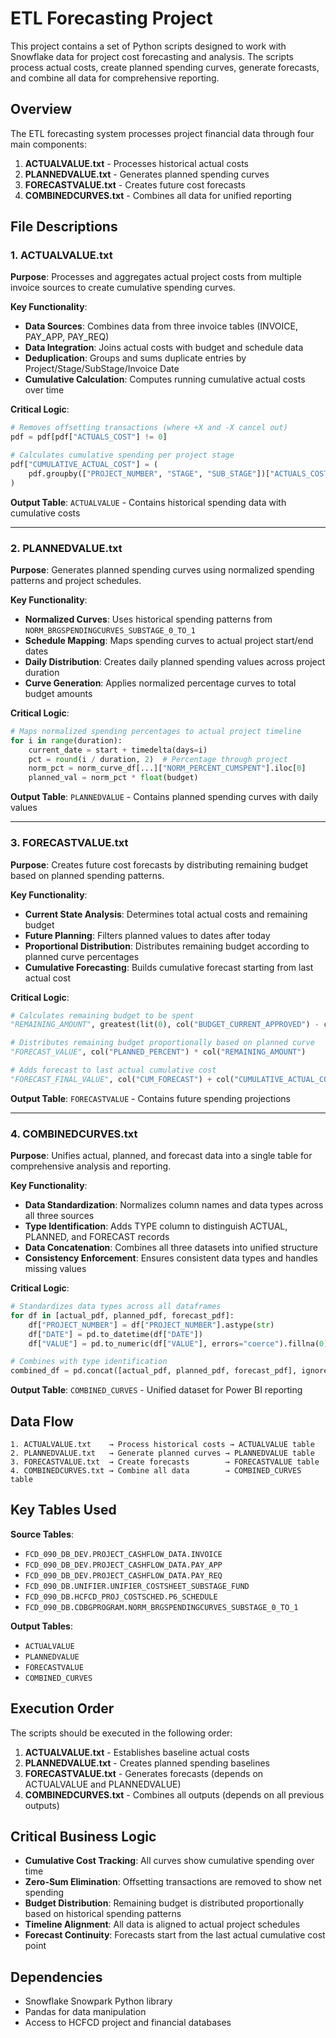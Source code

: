 # ETL Forecasting Project

This project contains a set of Python scripts designed to work with Snowflake data for project cost forecasting and analysis. The scripts process actual costs, create planned spending curves, generate forecasts, and combine all data for comprehensive reporting.

## Overview

The ETL forecasting system processes project financial data through four main components:

1. **ACTUALVALUE.txt** - Processes historical actual costs
2. **PLANNEDVALUE.txt** - Generates planned spending curves
3. **FORECASTVALUE.txt** - Creates future cost forecasts
4. **COMBINEDCURVES.txt** - Combines all data for unified reporting

## File Descriptions

### 1. ACTUALVALUE.txt

**Purpose**: Processes and aggregates actual project costs from multiple invoice sources to create cumulative spending curves.

**Key Functionality**:
- **Data Sources**: Combines data from three invoice tables (INVOICE, PAY_APP, PAY_REQ)
- **Data Integration**: Joins actual costs with budget and schedule data
- **Deduplication**: Groups and sums duplicate entries by Project/Stage/SubStage/Invoice Date
- **Cumulative Calculation**: Computes running cumulative actual costs over time

**Critical Logic**:
```python
# Removes offsetting transactions (where +X and -X cancel out)
pdf = pdf[pdf["ACTUALS_COST"] != 0]

# Calculates cumulative spending per project stage
pdf["CUMULATIVE_ACTUAL_COST"] = (
    pdf.groupby(["PROJECT_NUMBER", "STAGE", "SUB_STAGE"])["ACTUALS_COST"].cumsum()
)
```

**Output Table**: `ACTUALVALUE` - Contains historical spending data with cumulative costs

---

### 2. PLANNEDVALUE.txt

**Purpose**: Generates planned spending curves using normalized spending patterns and project schedules.

**Key Functionality**:
- **Normalized Curves**: Uses historical spending patterns from `NORM_BRGSPENDINGCURVES_SUBSTAGE_0_TO_1`
- **Schedule Mapping**: Maps spending curves to actual project start/end dates
- **Daily Distribution**: Creates daily planned spending values across project duration
- **Curve Generation**: Applies normalized percentage curves to total budget amounts

**Critical Logic**:
```python
# Maps normalized spending percentages to actual project timeline
for i in range(duration):
    current_date = start + timedelta(days=i)
    pct = round(i / duration, 2)  # Percentage through project
    norm_pct = norm_curve_df[...]["NORM_PERCENT_CUMSPENT"].iloc[0]
    planned_val = norm_pct * float(budget)
```

**Output Table**: `PLANNEDVALUE` - Contains planned spending curves with daily values

---

### 3. FORECASTVALUE.txt

**Purpose**: Creates future cost forecasts by distributing remaining budget based on planned spending patterns.

**Key Functionality**:
- **Current State Analysis**: Determines total actual costs and remaining budget
- **Future Planning**: Filters planned values to dates after today
- **Proportional Distribution**: Distributes remaining budget according to planned curve percentages
- **Cumulative Forecasting**: Builds cumulative forecast starting from last actual cost

**Critical Logic**:
```python
# Calculates remaining budget to be spent
"REMAINING_AMOUNT", greatest(lit(0), col("BUDGET_CURRENT_APPROVED") - col("TOTAL_ACTUAL_COST"))

# Distributes remaining budget proportionally based on planned curve
"FORECAST_VALUE", col("PLANNED_PERCENT") * col("REMAINING_AMOUNT")

# Adds forecast to last actual cumulative cost
"FORECAST_FINAL_VALUE", col("CUM_FORECAST") + col("CUMULATIVE_ACTUAL_COST")
```

**Output Table**: `FORECASTVALUE` - Contains future spending projections

---

### 4. COMBINEDCURVES.txt

**Purpose**: Unifies actual, planned, and forecast data into a single table for comprehensive analysis and reporting.

**Key Functionality**:
- **Data Standardization**: Normalizes column names and data types across all three sources
- **Type Identification**: Adds TYPE column to distinguish ACTUAL, PLANNED, and FORECAST records
- **Data Concatenation**: Combines all three datasets into unified structure
- **Consistency Enforcement**: Ensures consistent data types and handles missing values

**Critical Logic**:
```python
# Standardizes data types across all dataframes
for df in [actual_pdf, planned_pdf, forecast_pdf]:
    df["PROJECT_NUMBER"] = df["PROJECT_NUMBER"].astype(str)
    df["DATE"] = pd.to_datetime(df["DATE"])
    df["VALUE"] = pd.to_numeric(df["VALUE"], errors="coerce").fillna(0)

# Combines with type identification
combined_df = pd.concat([actual_pdf, planned_pdf, forecast_pdf], ignore_index=True)
```

**Output Table**: `COMBINED_CURVES` - Unified dataset for Power BI reporting

## Data Flow

```
1. ACTUALVALUE.txt    → Process historical costs → ACTUALVALUE table
2. PLANNEDVALUE.txt   → Generate planned curves → PLANNEDVALUE table  
3. FORECASTVALUE.txt  → Create forecasts        → FORECASTVALUE table
4. COMBINEDCURVES.txt → Combine all data        → COMBINED_CURVES table
```

## Key Tables Used

**Source Tables**:
- `FCD_090_DB_DEV.PROJECT_CASHFLOW_DATA.INVOICE`
- `FCD_090_DB_DEV.PROJECT_CASHFLOW_DATA.PAY_APP`
- `FCD_090_DB_DEV.PROJECT_CASHFLOW_DATA.PAY_REQ`
- `FCD_090_DB.UNIFIER.UNIFIER_COSTSHEET_SUBSTAGE_FUND`
- `FCD_090_DB.HCFCD_PROJ_COSTSCHED.P6_SCHEDULE`
- `FCD_090_DB.CDBGPROGRAM.NORM_BRGSPENDINGCURVES_SUBSTAGE_0_TO_1`

**Output Tables**:
- `ACTUALVALUE`
- `PLANNEDVALUE`
- `FORECASTVALUE`
- `COMBINED_CURVES`

## Execution Order

The scripts should be executed in the following order:

1. **ACTUALVALUE.txt** - Establishes baseline actual costs
2. **PLANNEDVALUE.txt** - Creates planned spending baselines
3. **FORECASTVALUE.txt** - Generates forecasts (depends on ACTUALVALUE and PLANNEDVALUE)
4. **COMBINEDCURVES.txt** - Combines all outputs (depends on all previous outputs)

## Critical Business Logic

- **Cumulative Cost Tracking**: All curves show cumulative spending over time
- **Zero-Sum Elimination**: Offsetting transactions are removed to show net spending
- **Budget Distribution**: Remaining budget is distributed proportionally based on historical spending patterns
- **Timeline Alignment**: All data is aligned to actual project schedules
- **Forecast Continuity**: Forecasts start from the last actual cumulative cost point

## Dependencies

- Snowflake Snowpark Python library
- Pandas for data manipulation
- Access to HCFCD project and financial databases
